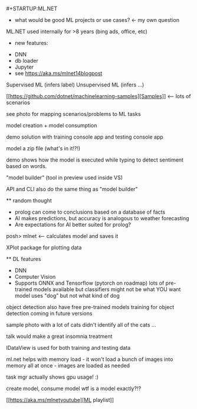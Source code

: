 #+STARTUP:ML.NET
* what would be good ML projects or use cases? <- my own question

ML.NET used internally for >8 years (bing ads, office, etc)

* new features:
- DNN
- db loader
- Jupyter
- see https://aka.ms/mlnet14blogpost

Supervised ML (infers label)
Unsupervised ML (infers ...)

[[https://github.com/dotnet/machinelearning-samples][Samples]] <-- lots of scenarios

see photo for mapping scenarios/problems to ML tasks

model creation + model consumption

demo solution with training console app and testing console app

model a zip file (what's in it!?!)

demo shows how the model is executed while typing to detect sentiment based on words.

"model builder" (tool in preview used inside VS)

API and CLI also do the same thing as "model builder"

** random thought
- prolog can come to conclusions based on a database of facts
- AI makes predictions, but accuracy is analogous to weather forecasting
- Are expectations for AI better suited for prolog?

posh> mlnet <parameters> <-- calculates model and saves it

XPlot package for plotting data

** DL features
- DNN
- Computer Vision
- Supports ONNX and Tensorflow (pytorch on roadmap)
lots of pre-trained models available
        but classifiers might not be what YOU want
                model uses "dog" but not what kind of dog

object detection
        also have free pre-trained models
        training for object detection coming in future versions

sample photo with a lot of cats didn't identify all of the cats ...

talk would make a great insomnia treatment

IDataView is used for both training and testing data

ml.net helps with memory load - it won't load a bunch of images into memory all at once - images are loaded as needed

task mgr actually shows gpu usage! :)

create model, consume model
wtf is a model exactly?!?

[[https://aka.ms/mlnetyoutube][ML playlist]] 
 
